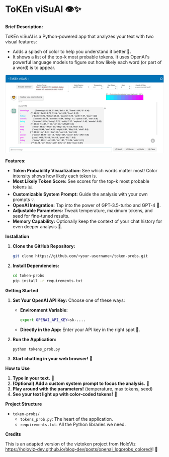 # ToKEn viSuAl 👁️✨

**Brief Description:**

ToKEn viSuAl is a Python-powered app that analyzes your text with two visual features:
- Adds a splash of color to help you understand it better 🌈.
- It shows a list of the top-k most probable tokens.
It uses OpenAI's powerful language models to figure out how likely each word (or part of a word) is to appear. 


![image](img/tok.jpg)


**Features:**

* **Token Probability Visualization:** See which words matter most! Color intensity shows how likely each token is.
* **Most Likely Token Score:** See scores for the top-k most probable tokens 📊.
* **Customizable System Prompt:** Guide the analysis with your own prompts 💡.
* **OpenAI Integration:**  Tap into the power of GPT-3.5-turbo and GPT-4 🚀.
* **Adjustable Parameters:** Tweak  temperature, maximum tokens, and seed for  fine-tuned results.
* **Memory Capability:** Optionally keep the context of your chat history for even deeper analysis 🧠.

**Installation**

1. **Clone the GitHub Repository:**
   ```bash
   git clone https://github.com/<your-username>/token-probs.git
   ```

2. **Install Dependencies:**
   ```bash
   cd token-probs
   pip install -r requirements.txt 
   ```

**Getting Started**

1. **Set Your OpenAI API Key:**
   Choose one of these ways:
    *  **Environment Variable:**
       ```bash
       export OPENAI_API_KEY=sk-....  
       ```
    *  **Directly in the App:**  Enter your API key in the right spot 🔑.

2. **Run the Application:**
   ```bash
   python tokens_prob.py  
   ```
3. **Start chatting in your web browser!** 💬

**How to Use**

1. **Type in your text.** 📝
2. **(Optional) Add a custom system prompt to focus the analysis.** 🤔
3. **Play around with the parameters!**  (temperature, max tokens, seed) 
4. **See your text light up with color-coded tokens!** 🤩

**Project Structure**

* `token-probs/`
    * `tokens_prob.py`: The heart of the application. 
    * `requirements.txt`: All the Python libraries we need. 

**Credits**

This is an adapted version of the viztoken project from HoloViz https://holoviz-dev.github.io/blog-dev/posts/openai_logprobs_colored/! 🙌 


